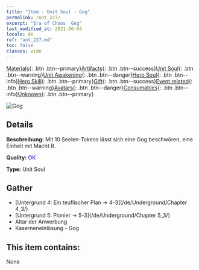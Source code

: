```yaml
---
title: "Item - Unit Soul - Gog"
permalink: /unt_227/
excerpt: "Era of Chaos  Gog"
last_modified_at: 2021-06-03
locale: de
ref: "unt_227.md"
toc: false
classes: wide
---
```

 [Materials](/ItemsDE/){: .btn .btn--primary}[Artifacts](/ItemsDE/Artifacts/){: .btn .btn--success}[Unit Soul](/ItemsDE/UnitSoul/){: .btn .btn--warning}[Unit Awakening](/ItemsDE/UnitAwakening/){: .btn .btn--danger}[Hero Soul](/ItemsDE/HeroSoul/){: .btn .btn--info}[Hero Skill](/ItemsDE/HeroSkill/){: .btn .btn--primary}[Gift](/ItemsDE/Gift/){: .btn .btn--success}[Event related](/ItemsDE/Events/){: .btn .btn--warning}[Avatars](/ItemsDE/Avatars/){: .btn .btn--danger}[Consumables](/ItemsDE/Consumables/){: .btn .btn--info}[Unknown](/ItemsDE/Unknown/){: .btn .btn--primary}

 ![Gog](/images/u/ti_touhuoguai.jpg)

## Details
 **Beschreibung:** Mit 10 Seelen-Tokens lässt sich eine Gog beschwören, eine Einheit mit Macht R.

 **Quality:** <span style="color: #0000CD">OK</span>

 **Type:** Unit Soul

## Gather

*    [Untergrund 4: Ein teuflischer Plan -> 4-3](/de/Underground/Chapter 4_3/) 
*    [Untergrund 5: Pionier -> 5-3](/de/Underground/Chapter 5_3/) 
*    Altar der Anwerbung 
*    Kaserneneinlösung - Gog 

## This item contains:

  None

